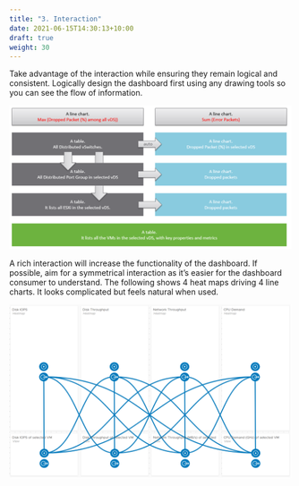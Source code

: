 ```yaml
---
title: "3. Interaction"
date: 2021-06-15T14:30:13+10:00
draft: true
weight: 30
---
```


Take advantage of the interaction while ensuring they remain logical and consistent. Logically design the dashboard first using any drawing tools so you can see the flow of information.

![](3.1.3-fig-1.png)

A rich interaction will increase the functionality of the dashboard. If possible, aim for a symmetrical interaction as it’s easier for the dashboard consumer to understand. The following shows 4 heat maps driving 4 line charts. It looks complicated but feels natural when used.

![](3.1.3-fig-2.png)